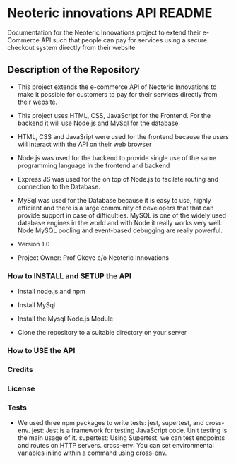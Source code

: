 # Neoteric innovations API README
Documentation for the Neoteric Innovations project to extend their e-Commerce API such that people can pay for services 
using a secure checkout system directly from their website.

## Description of the Repository ##
* This project extends the e-commerce API of Neoteric Innovations to make it possible for customers to pay for their services directly from their website.

* This project uses HTML, CSS, JavaScript for the Frontend. For the backend it will use Node.js and MySql for the database

* HTML, CSS and JavaSript were used for the frontend because the users will interact with the API on their web browser

* Node.js was used for the backend to provide single use of the same programming language in the frontend and backend

* Express.JS was used for the on top of Node.js to facilate routing and  connection to the Database. 

* MySql was used for the Database because it is easy to use, highly efficient and there is a large community of developers that that can provide support in case of difficulties. MySQL is one of the widely used database engines in the world and with Node it really works very well. Node MySQL pooling and event-based debugging are really powerful.

* Version 1.0

* Project Owner: Prof Okoye c/o Neoteric Innovations

### How to INSTALL and SETUP the API ###
* Install node.js and npm

* Install MySql

* Install the Mysql Node.js Module

* Clone the repository to a suitable directory on your server

### How to USE the API ###


### Credits ###


### License ###

### Tests ###
* We used three npm packages to write tests: jest, supertest, and cross-env.
jest: Jest is a framework for testing JavaScript code. Unit testing is the main usage of it.
supertest: Using Supertest, we can test endpoints and routes on HTTP servers.
cross-env: You can set environmental variables inline within a command using cross-env.

